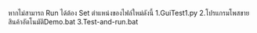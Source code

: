 หากไม่สามารถ Run ได้ต้อง Set ตำแหน่งของไฟล์ใหม่ดังนี้
1.GuiTest1.py
2.โปรแกรมโพสขายสินค้าอัตโนมัติDemo.bat
3.Test-and-run.bat
